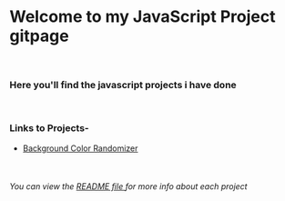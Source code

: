 <html>
<head>
  <meta charset="UTF-8">
</head>
<body>
  <h1> Welcome to my JavaScript Project gitpage </h1><br>
  <h3> Here you'll find the javascript projects i have done </h3><br>
  <h3> Links to Projects-</h3>
  <ul>
    <li> <a href="Background_Color_Randomizer/backgroundRandomizer.html"> Background Color Randomizer </a>
    </li>
  </ul>

  <br>
  <h6>
  You can view the <a href="README.md"> README file </a>for more info about each project<h6>
  </body>
  </html>
